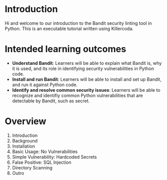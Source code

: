 
<br>

# Introduction
Hi and welcome to our introduction to the Bandit security linting tool in Python. This is an executable tutorial written using Killercoda. 

# Intended learning outcomes
- **Understand Bandit**: Learners will be able to explain what Bandit is, why it is used, and its role in identifying security vulnerabilities in Python code.
- **Install and run Bandit**: Learners will be able to install and set up Bandit, and run it against Python code.
- **Identify and resolve common security issues**: Learners will be able to recognize and identifiy common Python vulnerabilities that are detectable by Bandit, such as secret.

# Overview
1. Introduction
2. Background
3. Installation
4. Basic Usage: No Vulnerabilities
5. Simple Vulnerability: Hardcoded Secrets
6. False Positive: SQL Injection
7. Directory Scanning
8. Outro